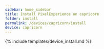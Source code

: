 ```yaml
---
sidebar: home_sidebar
title: Install PixelExperience on capricorn
folder: install
permalink: /devices/capricorn/install
device: capricorn
---
```

{% include templates/device_install.md %}
